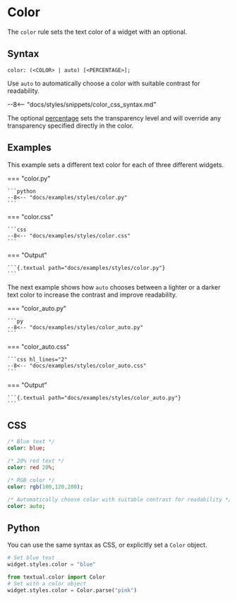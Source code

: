 # Color

The `color` rule sets the text color of a widget with an optional.

## Syntax

```
color: (<COLOR> | auto) [<PERCENTAGE>];
```

Use `auto` to automatically choose a color with suitable contrast for readability.

--8<-- "docs/styles/snippets/color_css_syntax.md"

The optional [percentage](./css_units/percentage.md) sets the transparency level and will override any transparency specified directly in the color.

## Examples

This example sets a different text color for each of three different widgets.

=== "color.py"

    ```python
    --8<-- "docs/examples/styles/color.py"
    ```

=== "color.css"

    ```css
    --8<-- "docs/examples/styles/color.css"
    ```

=== "Output"

    ```{.textual path="docs/examples/styles/color.py"}
    ```

The next example shows how `auto` chooses between a lighter or a darker text color to increase the contrast and improve readability.

=== "color_auto.py"

    ```py
    --8<-- "docs/examples/styles/color_auto.py"
    ```

=== "color_auto.css"

    ```css hl_lines="2"
    --8<-- "docs/examples/styles/color_auto.css"
    ```

=== "Output"

    ```{.textual path="docs/examples/styles/color_auto.py"}
    ```

## CSS

```sass
/* Blue text */
color: blue;

/* 20% red text */
color: red 20%;

/* RGB color */
color: rgb(100,120,200);

/* Automatically choose color with suitable contrast for readability */
color: auto;
```

## Python

You can use the same syntax as CSS, or explicitly set a `Color` object.

```python
# Set blue text
widget.styles.color = "blue"

from textual.color import Color
# Set with a color object
widget.styles.color = Color.parse("pink")
```
